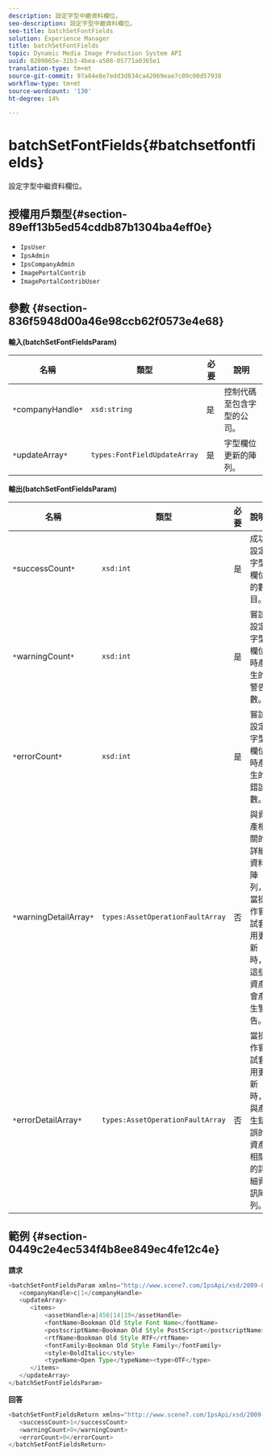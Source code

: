 ```yaml
---
description: 設定字型中繼資料欄位。
seo-description: 設定字型中繼資料欄位。
seo-title: batchSetFontFields
solution: Experience Manager
title: batchSetFontFields
topic: Dynamic Media Image Production System API
uuid: 0209865e-32b3-4bea-a508-05771a0365e1
translation-type: tm+mt
source-git-commit: 97a84e8e7edd3d834ca42069eae7c09c00d57938
workflow-type: tm+mt
source-wordcount: '130'
ht-degree: 14%

---
```



# batchSetFontFields{#batchsetfontfields}

設定字型中繼資料欄位。

## 授權用戶類型{#section-89eff13b5ed54cddb87b1304ba4eff0e}

* `IpsUser`
* `IpsAdmin`
* `IpsCompanyAdmin`
* `ImagePortalContrib`
* `ImagePortalContribUser`

## 參數 {#section-836f5948d00a46e98ccb62f0573e4e68}

**輸入(batchSetFontFieldsParam)**

| 名稱 | 類型 | 必要 | 說明 |
|---|---|---|---|
| `*`companyHandle`*` | `xsd:string` | 是 | 控制代碼至包含字型的公司。 |
| `*`updateArray`*` | `types:FontFieldUpdateArray` | 是 | 字型欄位更新的陣列。 |

**輸出(batchSetFontFieldsParam)**

| 名稱 | 類型 | 必要 | 說明 |
|---|---|---|---|
| `*`successCount`*` | `xsd:int` | 是 | 成功設定字型欄位的數目。 |
| `*`warningCount`*` | `xsd:int` | 是 | 嘗試設定字型欄位時產生的警告數。 |
| `*`errorCount`*` | `xsd:int` | 是 | 嘗試設定字型欄位時產生的錯誤數。 |
| `*`warningDetailArray`*` | `types:AssetOperationFaultArray` | 否 | 與資產相關的詳細資料陣列，當操作嘗試套用更新時，這些資產會產生警告。 |
| `*`errorDetailArray`*` | `types:AssetOperationFaultArray` | 否 | 當操作嘗試套用更新時，與產生錯誤的資產相關的詳細資訊陣列。 |

## 範例 {#section-0449c2e4ec534f4b8ee849ec4fe12c4e}

**請求**

```java
<batchSetFontFieldsParam xmlns="http://www.scene7.com/IpsApi/xsd/2009-07-31">
   <companyHandle>c|1</companyHandle>
   <updateArray>
      <items>
          <assetHandle>a|450|14|19</assetHandle>
          <fontName>Bookman Old Style Font Name</fontName>
          <postscriptName>Bookman Old Style PostScript</postscriptName>
          <rtfName>Bookman Old Style RTF</rtfName>
          <fontFamily>Bookman Old Style Family</fontFamily>
          <style>BoldItalic</style>
          <typeName>Open Type</typeName><type>OTF</type>
      </items>
   </updateArray>
</batchSetFontFieldsParam>
```

**回答**

```java
<batchSetFontFieldsReturn xmlns="http://www.scene7.com/IpsApi/xsd/2009-07-31">
   <successCount>1</successCount>
   <warningCount>0</warningCount>
   <errorCount>0</errorCount>
</batchSetFontFieldsReturn>
```

